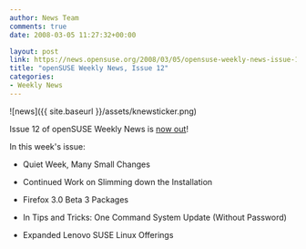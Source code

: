 ```yaml
---
author: News Team
comments: true
date: 2008-03-05 11:27:32+00:00

layout: post
link: https://news.opensuse.org/2008/03/05/opensuse-weekly-news-issue-12/
title: "openSUSE Weekly News, Issue 12"
categories:
- Weekly News
---
```



![news]({{ site.baseurl }}/assets/knewsticker.png)

Issue 12 of openSUSE Weekly News is [now out](http://en.opensuse.org/OpenSUSE_Weekly_News/12)!

In this week's issue:



	
  * Quiet Week, Many Small Changes


	
  * Continued Work on Slimming down the Installation


	
  * Firefox 3.0 Beta 3 Packages


	
  * In Tips and Tricks: One Command System Update (Without Password) 


  * Expanded Lenovo SUSE Linux Offerings 


		
